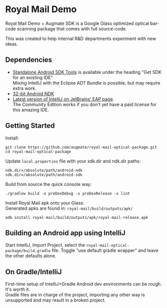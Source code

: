 # Royal Mail Demo

Royal Mail Demo + Augmate SDK is a Google Glass optimized optical bar-code scanning package that comes with full source-code.  

This was created to help internal R&D departments experiment with new ideas.  

## Dependencies
* [Standalone Android SDK Tools](https://developer.android.com/sdk/index.html) is available under the heading "Get SDK for an existing IDE"  
  Mixing IntelliJ with the Eclipse ADT Bundle is possible, but may require extra work.  
* [32-bit Android NDK](https://developer.android.com/tools/sdk/ndk/index.html)  
* [Latest version of IntelliJ on JetBrains' EAP page](https://confluence.jetbrains.com/display/IDEADEV/IDEA+14+EAP).  
The Community Edition works if you don't yet have a paid license for this amazing IDE.

## Getting Started

Install:  
```shell
git clone https://github.com/augmate/royal-mail-optical-package.git
cd royal-mail-optical-package
```

Update `local.properties` file with your sdk.dir and ndk.dir paths:
```text
ndk.dir=/absolute/path/android-ndk
sdk.dir=/absolute/path/android-sdk
```

Build from source the quick console way:  
```shell
./gradlew build -x preDexDebug -x preDexRelease -x lint
```

Install Royal Mail apk onto your Glass:  
Generated apks are found in: `royal-mail/build/outputs/apk/`  
```shell
adb install royal-mail/build/outputs/apk/royal-mail-release.apk
```

## Building an Android app using IntelliJ

Start IntelliJ, Import Project, select the `royal-mail-optical-package/build.gradle` file. Toggle "use default gradle wrapper" and leave the other defaults alone.

## On Gradle/IntelliJ
First-time setup of IntelliJ+Gradle Android dev environments can be rough. It's worth it.  
Gradle files are in charge of the project, importing any other way is unsupported and may result in a broken project.
